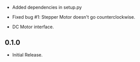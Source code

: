 * Added dependencies in setup.py

* Fixed bug #1: Stepper Motor doesn't go counterclockwise.

* DC Motor interface.

0.1.0
-----

* Initial Release.
